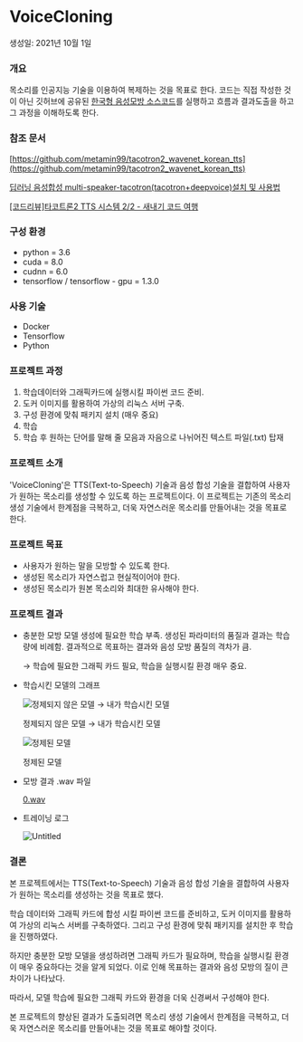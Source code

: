 # VoiceCloning

생성일: 2021년 10월 1일

### 개요

목소리를 인공지능 기술을 이용하여 복제하는 것을 목표로 한다. 코드는 직접 작성한 것이 아닌 깃허브에 공유된 [한국형 음성모방 소스코드](https://github.com/metamin99/tacotron2_wavenet_korean_tts.git)를 실행하고 흐름과 결과도출을 하고 그 과정을 이해하도록 한다.

### 참조 문서

[https://github.com/metamin99/tacotron2_wavenet_korean_tts](https://github.com/metamin99/tacotron2_wavenet_korean_tts)

[딥러닝 음성합성 multi-speaker-tacotron(tacotron+deepvoice)설치 및 사용법](http://nblog.syszone.co.kr/archives/9416)

[[코드리뷰]타코트론2 TTS 시스템 2/2 - 새내기 코드 여행](https://joungheekim.github.io/2021/04/02/code-review/)

### 구성 환경

- python = 3.6
- cuda = 8.0
- cudnn = 6.0
- tensorflow / tensorflow - gpu = 1.3.0

### 사용 기술

- Docker
- Tensorflow
- Python

### 프로젝트 과정

1. 학습데이터와 그래픽카드에 실행시킬 파이썬 코드 준비.
2. 도커 이미지를 활용하여 가상의 리눅스 서버 구축.
3. 구성 환경에 맞춰 패키지 설치 (매우 중요)
4. 학습
5. 학습 후 원하는 단어를 말해 줄 모음과 자음으로 나뉘어진 텍스트 파일(.txt) 탑재

### 프로젝트 소개

'VoiceCloning'은 TTS(Text-to-Speech) 기술과 음성 합성 기술을 결합하여 사용자가 원하는 목소리를 생성할 수 있도록 하는 프로젝트이다. 이 프로젝트는 기존의 목소리 생성 기술에서 한계점을 극복하고, 더욱 자연스러운 목소리를 만들어내는 것을 목표로 한다.

### 프로젝트 목표

- 사용자가 원하는 말을 모방할 수 있도록 한다.
- 생성된 목소리가 자연스럽고 현실적이어야 한다.
- 생성된 목소리가 원본 목소리와 최대한 유사해야 한다.

### 프로젝트 결과

- 충분한 모방 모델 생성에 필요한 학습 부족. 생성된 파라미터의 품질과 결과는 학습 량에 비례함. 결과적으로 목표하는 결과와 음성 모방 품질의 격차가 큼.
    
    → 학습에 필요한 그래픽 카드 필요, 학습을 실행시킬 환경 매우 중요.
    
- 학습시킨 모델의 그래프
    
    ![정제되지 않은 모델 → 내가 학습시킨 모델](VoiceCloning%206deedd2e55fc4d43a8d19c82ccd45a26/align-0.png)
    
    정제되지 않은 모델 → 내가 학습시킨 모델
    
    ![정제된 모델](VoiceCloning%206deedd2e55fc4d43a8d19c82ccd45a26/%25E1%2584%2586%25E1%2585%25A9%25E1%2586%25A8%25E1%2584%2591%25E1%2585%25AD%25E1%2584%2580%25E1%2585%25A7%25E1%2586%25AF%25E1%2584%2580%25E1%2585%25AA.png)
    
    정제된 모델
    
- 모방 결과 .wav 파일
    
    [0.wav](VoiceCloning%206deedd2e55fc4d43a8d19c82ccd45a26/0.wav)
    
- 트레이닝 로그
    
    ![Untitled](VoiceCloning%206deedd2e55fc4d43a8d19c82ccd45a26/Untitled.png)
    

### 결론

본 프로젝트에서는 TTS(Text-to-Speech) 기술과 음성 합성 기술을 결합하여 사용자가 원하는 목소리를 생성하는 것을 목표로 했다. 

학습 데이터와 그래픽 카드에 합성 시킬 파이썬 코드를 준비하고, 도커 이미지를 활용하여 가상의 리눅스 서버를 구축하였다. 그리고 구성 환경에 맞춰 패키지를 설치한 후 학습을 진행하였다.

하지만 충분한 모방 모델을 생성하려면 그래픽 카드가 필요하며, 학습을 실행시킬 환경이 매우 중요하다는 것을 알게 되었다. 이로 인해 목표하는 결과와 음성 모방의 질이 큰 차이가 나타났다. 

따라서, 모델 학습에 필요한 그래픽 카드와 환경을 더욱 신경써서 구성해야 한다.

본 프로젝트의 향상된 결과가 도출되려면 목소리 생성 기술에서 한계점을 극복하고, 더욱 자연스러운 목소리를 만들어내는 것을 목표로 해야할 것이다.
